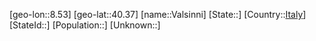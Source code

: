 ﻿---
location: [40.37,8.53]
type: City
tags:
- geo/City


SpocWebEntityId: 35194
isDeleted: false
confidential: public

---
[geo-lon::8.53]
[geo-lat::40.37]
[name::Valsinni]
[State::]
[Country::[Italy](geo/Continent/Europe/Italy.md)]
[StateId::]
[Population::]
[Unknown::]

